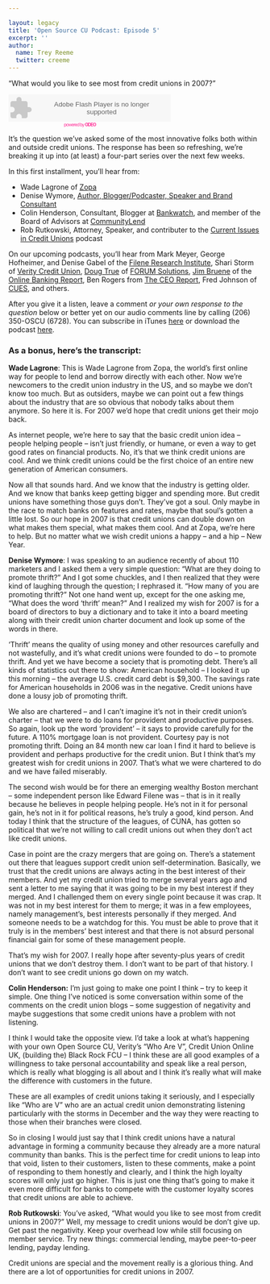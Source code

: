 ```yaml
---

layout: legacy
title: 'Open Source CU Podcast: Episode 5'
excerpt: ''
author:
  name: Trey Reeme
  twitter: creeme
---
```


<p>&#8220;What would you like to see most from credit unions in 2007?&#8221;</p>


<embed src="http://odeo.com/flash/audio_player_gray.swf" quality="high" width="322" height="54" name="odeo_player_gray" align="middle" allowScriptAccess="always" wmode="transparent"  type="application/x-shockwave-flash" flashvars="type=audio&#38;id=5586233" pluginspage="http://www.macromedia.com/go/getflashplayer" /></embed><br /><a style="font-size: 9px; padding-left: 110px; color: #f39; letter-spacing: -1px; text-decoration: none" href="http://odeo.com/audio/5586233/view">powered by <strong><span class="caps">ODEO</span></strong></a>

<p>It&#8217;s the question we&#8217;ve asked some of the most innovative folks both within and outside credit unions.  The response has been so refreshing, we&#8217;re breaking it up into (at least) a four-part series over the next few weeks.</p>


<p>In this first installment, you&#8217;ll hear from:</p>


<ul>
<li>Wade Lagrone of <a href="http://www.zopa.com">Zopa</a></li>
	<li>Denise Wymore, <a href="http://www.denisewymore.com">Author, Blogger/Podcaster, Speaker and Brand Consultant</a></li>
	<li>Colin Henderson, Consultant, Blogger at <a href="http://bankwatch.typepad.com">Bankwatch</a>, and member of the Board of Advisors at <a href="http://www.communitylend.com">CommunityLend</a></li>
	<li>Rob Rutkowski, Attorney, Speaker, and contributer to the <a href="http://ciicu.libsyn.com">Current Issues in Credit Unions</a> podcast</li>
</ul>


<p>On our upcoming podcasts, you&#8217;ll hear from Mark Meyer, George Hofheimer, and Denise Gabel of the <a href="http://www.filene.org">Filene Research Institute</a>, Shari Storm of <a href="http://www.veritycu.org">Verity Credit Union</a>, <a href="http://www.dougtrue.net">Doug True</a> of <a href="http://www.forumsolutions.com"><span class="caps">FORUM</span> Solutions</a>, <a href="http://obr.typepad.com">Jim Bruene</a> of the <a href="http://www.onlinebankingreport.com">Online Banking Report</a>, Ben Rogers from <a href="http://cuceo.com">The <span class="caps">CEO</span> Report</a>,  Fred Johnson of <a href="http://www.cues.org"><span class="caps">CUES</span></a>, and others.</p>


<p>After you give it a listen, leave a comment <em>or your own response to the question</em> below or better yet on our audio comments line by calling (206) 350-OSCU (6728).  You can subscribe in iTunes <a href="http://phobos.apple.com/WebObjects/MZStore.woa/wa/viewPodcast?id=192789928">here</a> or download the podcast <a href="http://media.libsyn.com/media/opensourcecu/OSCUPodcast5_lo.mp3">here</a>.</p>


<h3>As a bonus, here&#8217;s the transcript:</h3>


<p><strong>Wade Lagrone</strong>: This is Wade Lagrone from Zopa, the world&#8217;s first online way for people to lend and borrow directly with each other.  Now we&#8217;re newcomers to the credit union industry in the US, and so maybe we don&#8217;t know too much.  But as outsiders, maybe we can point out a few things about the industry that are so obvious that nobody talks about them anymore.  So here it is.  For 2007 we&#8217;d hope that credit unions get their mojo back.</p>


<p>As internet people, we&#8217;re here to say that the basic credit union idea &#8211; people helping people &#8211; isn&#8217;t just friendly, or humane, or even a way to get good rates on financial products.  No, it&#8217;s that we think credit unions are cool.  And we think credit unions could be the first choice of an entire new generation of American consumers.</p>


<p>Now all that sounds hard.  And we know that the industry is getting older.  And we know that banks keep getting bigger and spending more.  But credit unions have something those guys don&#8217;t.  They&#8217;ve got a soul.  Only maybe in the race to match banks on features and rates, maybe that soul&#8217;s gotten a little lost.  So our hope in 2007 is that credit unions can double down on what makes them special, what makes them cool.  And at Zopa, we&#8217;re here to help.  But no matter what we wish credit unions a happy &#8211; and a hip &#8211; New Year.</p>


<p><strong>Denise Wymore</strong>: I was speaking to an audience recently of about 110 marketers and I asked them a very simple question: &#8220;What are they doing to promote thrift?&#8221;  And I got some chuckles, and I then realized that they were kind of laughing through the question; I rephrased it.  &#8220;How many of you are promoting thrift?&#8221;  Not one hand went up, except for the one asking me, &#8220;What does the word &#8216;thrift&#8217; mean?&#8221;  And I realized my wish for 2007 is for a board of directors to buy a dictionary and to take it into a board meeting along with their credit union charter document and look up some of the words in there.</p>


<p>&#8216;Thrift&#8217; means the quality of using money and other resources carefully and not wastefully, and it&#8217;s what credit unions were founded to do &#8211; to promote thrift.  And yet we have become a society that is promoting debt.  There&#8217;s all kinds of statistics out there to show:  American household &#8211; I looked it up this morning &#8211; the average U.S. credit card debt is $9,300.  The savings rate for American households in 2006 was in the negative.  Credit unions have done a lousy job of promoting thrift.</p>


<p>We also are chartered &#8211; and I can&#8217;t imagine it&#8217;s not in their credit union&#8217;s charter &#8211; that we were to do loans for provident and productive purposes.  So again, look up the word &#8216;provident&#8217; &#8211; it says to provide carefully for the future.  <span class="caps">A 110</span>% mortgage loan is not provident.  Courtesy pay is not promoting thrift.  Doing an 84 month new car loan I find it hard to believe is provident and perhaps productive for the credit union.  But I think that&#8217;s my greatest wish for credit unions in 2007.  That&#8217;s what we were chartered to do and we have failed miserably.</p>


<p>The second wish would be for there an emerging wealthy Boston merchant &#8211; some independent person like Edward Filene was &#8211; that is in it really because he believes in people helping people.  He&#8217;s not in it for personal gain, he&#8217;s not in it for political reasons, he&#8217;s truly a good, kind person.  And today I think that the structure of the leagues, of <span class="caps">CUNA</span>, has gotten so political that we&#8217;re not willing to call credit unions out when they don&#8217;t act like credit unions.</p>


<p>Case in point are the crazy mergers that are going on.  There&#8217;s a statement out there that leagues support credit union self-determination.  Basically, we trust that the credit unions are always acting in the best interest of their members.  And yet my credit union tried to merge several years ago and sent a letter to me saying that it was going to be in my best interest if they merged.  And I challenged them on every single point because it was crap.  It was not in my best interest for them to merge; it was in a few employees, namely management&#8217;s, best interests personally if they merged.  And someone needs to be a watchdog for this.  You must be able to prove that it truly is in the members&#8217; best interest and that there is not absurd personal financial gain for some of these management people.</p>


<p>That&#8217;s my wish for 2007.  I really hope after seventy-plus years of credit unions that we don&#8217;t destroy them.  I don&#8217;t want to be part of that history.  I don&#8217;t want to see credit unions go down on my watch.</p>


<p><strong>Colin Henderson:</strong> I&#8217;m just going to make one point I think &#8211; try to keep it simple.  One thing I&#8217;ve noticed is some conversation within some of the comments on the credit union blogs &#8211; some suggestion of negativity and maybe suggestions that some credit unions have a problem with not listening.</p>


<p>I think I would take the opposite view.  I&#8217;d take a look at what&#8217;s happening with your own Open Source CU, Verity&#8217;s &#8220;Who Are V&#8221;, Credit Union Online UK, (building the) Black Rock <span class="caps">FCU</span> &#8211; I think these are all good examples of a willingness to take personal accountability and speak like a real person, which is really what blogging is all about and I think it&#8217;s really what will make the difference with customers in the future.</p>


<p>These are all examples of credit unions taking it seriously, and I especially like &#8220;Who are V&#8221; who are an actual credit union demonstrating listening particularly with the storms in December and the way they were reacting to those when their branches were closed.</p>


<p>So in closing I would just say that I think credit unions have a natural advantage in forming a community because they already are a more natural community than banks.  This is the perfect time for credit unions to leap into that void, listen to their customers, listen to these comments, make a point of responding to them honestly and clearly, and I think the high loyalty scores will only just go higher.  This is just one thing that&#8217;s going to make it even more difficult for banks to compete with the customer loyalty scores that credit unions are able to achieve.</p>


<p><strong>Rob Rutkowski</strong>: You&#8217;ve asked, &#8220;What would you like to see most from credit unions in 2007?&#8221;  Well, my message to credit unions would be don&#8217;t give up.  Get past the negativity.  Keep your overhead low while still focusing on member service.  Try new things: commercial lending, maybe peer-to-peer lending, payday lending.</p>


<p>Credit unions are special and the movement really is a glorious thing.  And there are a lot of opportunities for credit unions in 2007.</p>